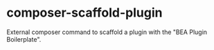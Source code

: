 # composer-scaffold-plugin
External composer command to scaffold a plugin with the "BEA Plugin Boilerplate".
